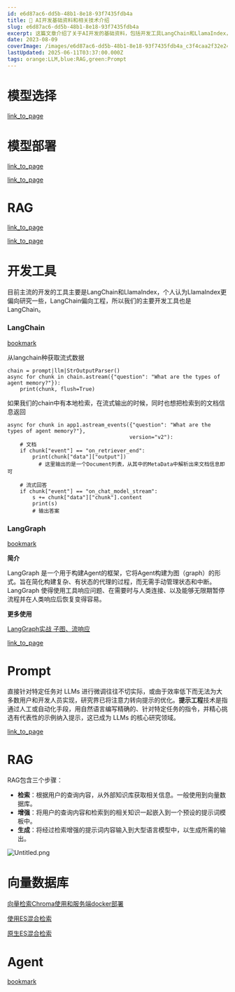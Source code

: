 ```yaml
---
id: e6d87ac6-dd5b-48b1-8e18-93f7435fdb4a
title: 🤖 AI开发基础资料和相关技术介绍
slug: e6d87ac6-dd5b-48b1-8e18-93f7435fdb4a
excerpt: 这篇文章介绍了关于AI开发的基础资料，包括开发工具LangChain和LlamaIndex，以及LangGraph框架。还讨论了LLMs微调的挑战和提示工程技术的应用。此外，还介绍了RAG（增强检索）的基本原理和优化方法，以及向量数据库和Agent的相关内容。
date: 2023-08-09
coverImage: /images/e6d87ac6-dd5b-48b1-8e18-93f7435fdb4a_c3f4caa2f32e244e8297d9690a0e536d.png
lastUpdated: 2025-06-11T03:37:00.000Z
tags: orange:LLM,blue:RAG,green:Prompt  
---
```


# 模型选择


[link_to_page](https://testblog.wileyzhang.com/4ab81ed7-7622-4ef1-9fc6-1e1ae4edbd99)


# 模型部署


[link_to_page](https://testblog.wileyzhang.com/6e4516ff-0701-4009-9841-b0f023ca43a6)


[link_to_page](https://testblog.wileyzhang.com/c8a30e22-25df-414c-aa1d-2582622256e5)


# RAG


[link_to_page](https://testblog.wileyzhang.com/12e605ee-e889-8093-a063-e0a44f365f2c)


[link_to_page](https://testblog.wileyzhang.com/34871ffa-62bc-4995-af00-6faaca757ac8)


# 开发工具


目前主流的开发的工具主要是LangChain和LlamaIndex，个人认为LlamaIndex更偏向研究一些，LangChain偏向工程，所以我们的主要开发工具也是LangChain。


### **LangChain**


[bookmark](https://python.langchain.com/docs/get_started/introduction)


从langchain种获取流式数据


```shell
chain = prompt|llm|StrOutputParser()
async for chunk in chain.astream({"question": "What are the types of agent memory?"}):
	print(chunk, flush=True)
```


如果我们的chain中有本地检索，在流式输出的时候，同时也想把检索到的文档信息返回


```shell
async for chunk in app1.astream_events({"question": "What are the types of agent memory?"},
                                       version="v2"):
    # 文档
    if chunk["event"] == "on_retriever_end":
        print(chunk["data"]["output"])
	      # 这里输出的是一个Document列表，从其中的MetaData中解析出来文档信息即可
        
    # 流式回答
    if chunk["event"] == "on_chat_model_stream":
        s += chunk["data"]["chunk"].content
        print(s)
        # 输出答案
```


### LangGraph


[bookmark](https://langchain-ai.github.io/langgraph/tutorials/)


**简介**


LangGraph 是一个用于构建Agent的框架，它将Agent构建为图（graph）的形式。旨在简化构建复杂、有状态的代理的过程，而无需手动管理状态和中断。LangGraph 使得使用工具响应问题、在需要时与人类连接、以及能够无限期暂停流程并在人类响应后恢复变得容易。


**更多使用**


[LangGraph实战 子图、流响应](https://testblog.wileyzhang.com/1738c66d44b645a1bfebf50062d3efec) 


[link_to_page](https://testblog.wileyzhang.com/c8a30e22-25df-414c-aa1d-2582622256e5)


# Prompt


直接针对特定任务对 LLMs 进行微调往往不切实际，或由于效率低下而无法为大多数用户和开发人员实现，研究界已将注意力转向提示的优化。**提示工程**技术是指通过人工或自动化手段，用自然语言编写精确的、针对特定任务的指令，并精心挑选有代表性的示例纳入提示，这已成为 LLMs 的核心研究领域。


[link_to_page](https://testblog.wileyzhang.com/ad71285d-325f-42ad-a6f9-28e6cf90571c)


# RAG


RAG包含三个步骤：

- **检索**：根据用户的查询内容，从外部知识库获取相关信息。一般使用到向量数据库。
- **增强**：将用户的查询内容和检索到的相关知识一起嵌入到一个预设的提示词模板中。
- **生成**：将经过检索增强的提示词内容输入到大型语言模型中，以生成所需的输出。

![Untitled.png](/images/e6d87ac6-dd5b-48b1-8e18-93f7435fdb4a_bb3e2bb29ab0f561cccfbcff60ff2fc4.png)


# 向量数据库


[向量检索Chroma使用和服务端docker部署](https://testblog.wileyzhang.com/34871ffa62bc4995af006faaca757ac8)


[使用ES混合检索](https://python.langchain.com/v0.2/docs/integrations/retrievers/elasticsearch_retriever/#hybrid-search)


[原生ES混合检索](https://www.elastic.co/guide/en/elasticsearch/reference/current/query-dsl-knn-query.html)


# **Agent**


[bookmark](https://mp.weixin.qq.com/s?__biz=MzA3MzI4MjgzMw==&mid=2650890550&idx=1&sn=b92ded779dfc401aaacf00a68e32e916&chksm=84e4a548b3932c5eba6fd1f3c4c575380465aae1a89b584eac16a1ed3f1933fcf0f24c523bd5&mpshare=1&scene=1&srcid=0917RxDqIAmX76nofgOstNVv&sharer_shareinfo=c4bcc6b5d99e9f253a2d5d02995760dd&sharer_shareinfo_first=c4bcc6b5d99e9f253a2d5d02995760dd&version=4.1.10.6007&platform=win#rd)

